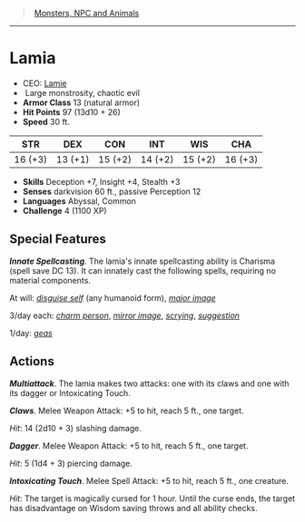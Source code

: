 ﻿---
!Monster
Family: MonsterVO
Type: monstrosity
Size: Large
Alignment: chaotic evil
ArmorClass: 13 (natural armor)
HitPoints: 97 (13d10 + 26)
Speed: 30 ft.
Strength: 16 (+3)
Dexterity: 13 (+1)
Constitution: 15 (+2)
Intelligence: 14 (+2)
Wisdom: 15 (+2)
Charisma: 16 (+3)
Skills: Deception +7, Insight +4, Stealth +3
Senses: darkvision 60 ft., passive Perception 12
Languages: Abyssal, Common
Challenge: 4 (1100 XP)
Id: monsters_vo.md#lamia
ParentLink: monsters_vo.md#monsters-npc-and-animals
Name: Lamia
ParentName: Monsters, NPC and Animals
NameLevel: 1
AltName: '[Lamie](hd_monsters_lamie.md)'
Attributes: {}
---
> [Monsters, NPC and Animals](srd_monsters.md)

---

# Lamia

- CEO: [Lamie](hd_monsters_lamie.md)
-  Large monstrosity, chaotic evil
- **Armor Class** 13 (natural armor)
- **Hit Points** 97 (13d10 + 26)
- **Speed** 30 ft.

|STR|DEX|CON|INT|WIS|CHA|
|---|---|---|---|---|---|
|16 (+3)|13 (+1)|15 (+2)|14 (+2)|15 (+2)|16 (+3)|

- **Skills** Deception +7, Insight +4, Stealth +3
- **Senses** darkvision 60 ft., passive Perception 12
- **Languages** Abyssal, Common
- **Challenge** 4 (1100 XP)

## Special Features

**_Innate Spellcasting_**. The lamia's innate spellcasting ability is Charisma (spell save DC 13). It can innately cast the following spells, requiring no material components.

At will: _[disguise self](srd_spells_disguise_self.md)_ (any humanoid form), _[major image](srd_spells_major_image.md)_

3/day each: _[charm person](srd_spells_charm_person.md)_, _[mirror image](srd_spells_mirror_image.md)_, _[scrying](srd_spells_scrying.md)_, _[suggestion](srd_spells_suggestion.md)_

1/day: _[geas](srd_spells_geas.md)_

## Actions

**_Multiattack_**. The lamia makes two attacks: one with its claws and one with its dagger or Intoxicating Touch.

**_Claws_**. Melee Weapon Attack: +5 to hit, reach 5 ft., one target.

_Hit_: 14 (2d10 + 3) slashing damage.

**_Dagger_**. Melee Weapon Attack: +5 to hit, reach 5 ft., one target.

_Hit_: 5 (1d4 + 3) piercing damage.

**_Intoxicating Touch_**. Melee Spell Attack: +5 to hit, reach 5 ft., one creature.

_Hit_: The target is magically cursed for 1 hour. Until the curse ends, the target has disadvantage on Wisdom saving throws and all ability checks.

